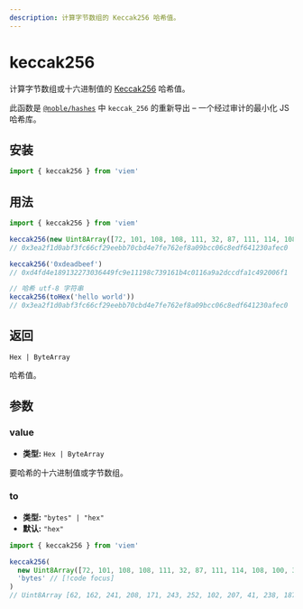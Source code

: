 ```yaml
---
description: 计算字节数组的 Keccak256 哈希值。
---
```


# keccak256

计算字节数组或十六进制值的 [Keccak256](https://en.wikipedia.org/wiki/SHA-3) 哈希值。

此函数是 [`@noble/hashes`](https://github.com/paulmillr/noble-hashes) 中 `keccak_256` 的重新导出 – 一个经过审计的最小化 JS 哈希库。

## 安装

```ts
import { keccak256 } from 'viem'
```

## 用法

```ts
import { keccak256 } from 'viem'

keccak256(new Uint8Array([72, 101, 108, 108, 111, 32, 87, 111, 114, 108, 100, 33])
// 0x3ea2f1d0abf3fc66cf29eebb70cbd4e7fe762ef8a09bcc06c8edf641230afec0

keccak256('0xdeadbeef')
// 0xd4fd4e189132273036449fc9e11198c739161b4c0116a9a2dccdfa1c492006f1

// 哈希 utf-8 字符串
keccak256(toHex('hello world'))
// 0x3ea2f1d0abf3fc66cf29eebb70cbd4e7fe762ef8a09bcc06c8edf641230afec0
```

## 返回

`Hex | ByteArray`

哈希值。

## 参数

### value

- **类型:** `Hex | ByteArray`

要哈希的十六进制值或字节数组。

### to

- **类型:** `"bytes" | "hex"`
- **默认:** `"hex"`

```ts
import { keccak256 } from 'viem'

keccak256(
  new Uint8Array([72, 101, 108, 108, 111, 32, 87, 111, 114, 108, 100, 33],
  'bytes' // [!code focus]
)
// Uint8Array [62, 162, 241, 208, 171, 243, 252, 102, 207, 41, 238, 187, 112, 203, 212, 231, 254, 118, 46, 248, 160, 155, 204, 6, 200, 237, 246, 65, 35, 10, 254, 192] // [!code focus]
```